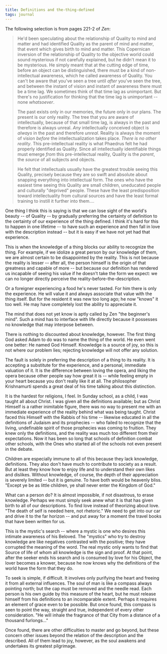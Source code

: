 ```yaml
---
title: Definitions and the-thing-defined
tags: journal
---
```


The following selection is from pages 221-2 of *Zen*:

> He'd been speculating about the relationship of Quality to mind and
> matter and had identified Quality as the parent of mind and matter,
> that event which gives birth to mind and matter.  This Copernican
> inversion of the relationship of Quality to the objective world could
> sound mysterious if not carefully explained, but he didn't mean it to
> be mysterious.  He simply meant that at the cutting edge of time,
> before an object can be distinguished, there must be a kind of
> non-intellectual awareness, which he called awareness of Quality.  You
> can't be aware that you've seen a tree until *after* you've seen the
> tree, and between the instant of vision and instant of awareness there
> must be a time lag.  We sometimes think of that time lag as
> unimportant.  But there's no justification for thinking that the time
> lag is unimportant -- none *whatsoever*.
>
> The past exists only in our memories, the future only in our plans.
> The present is our only reality.  The tree that you are aware of
> intellectually, because of that small time lag, is always in the past
> and therefore is always unreal.  *Any* intellectually conceived object
> is *always* in the past and therefore *unreal*.  Reality is always the
> moment of vision *before* the intellectualization takes place.  *There is
> no other reality*.  This pre-intellectual reality is what Phaedrus felt
> he had properly identified as Quality.  Since all intellectually
> identifiable things must emerge *from* this pre-intellectual reality,
> Quality is the *parent*, the *source* of all subjects and objects.
>
> He felt that intellectuals usually have the greatest trouble seeing
> this Quality, precisely because they are so swift and absolute about
> snapping everything into intellectual form.  The ones who have the
> easiest time seeing this Quality are small children, uneducated people
> and culturally "deprived" people.  These have the least predisposition
> toward intellectuality from cultural sources and have the least formal
> training to instill it further into them....

One thing I think this is saying is that we can lose sight of the
world's beauty -- of Quality -- by gradually preferring the certainty of
definition to the certainty of our experience of the thing defined.  I
think it's hard for this to happen in one lifetime -- to have such an
experience and then fall in love with the description instead -- but it
is easy if we have not yet had that experience.

This is when the knowledge of a thing blocks our ability to recognize
the thing.  For example, if we idolize a great person by our knowledge
of them, we are almost certain to be disappointed by the reality.  This
is not because the reality is lesser -- after all, the person himself is
the origin of that greatness and capable of more -- but because our
definition has rendered us incapable of seeing his value if he doesn't
take the form we expect: we can no longer directly perceive the
reality-before-the-description.

Or a foreigner experiencing a food he's never tasted.  For him there is
only the experience.  He will value it and always associate that value
with the thing itself.  But for the resident it was new too long ago; he
now "knows" it too well.  He may have completely lost the ability to
appreciate it.

The mind that does not yet know is aptly called by Zen "the beginner's
mind".  Such a mind has to interface with life directly because it
possesses no knowledge that may interpose between.

There is nothing to discounted about knowledge, however.  The first
thing God asked Adam to do was to name the thing of the world.  He even
went one better: He named God Himself.  Knowledge is a source of joy, so
this is not where our problem lies; rejecting knowledge will not offer
any solution.

The fault is solely in preferring the description of a thing to its
reality.  It is accepting a substitute for the experience, and a
personal, immediate valuation of it.  It is the difference between
loving the opera, and liking the opera because other people say how
great it is -- while feeling empty in your heart because you don't
really like it at all.  The philosopher Krishnamurti spends a great deal
of his time talking about this distinction.

It is the hardest for religions, I feel.  In Sunday school, as a child,
I was taught all about Christ.  I was given all the definitions
available; but as Christ Himself is a rather inimitable figure, there
was no way to present me with an immediate experience of the reality
behind what was being taught.  Christ faced this Himself with the Rabbis
of his time -- likewise educated in all the definitions of Judaism and
its prophecies -- who failed to recognize that the living, undefinable
spirit of those prophecies was coming to fruition.  They knew only the
definitions, and the reality was much too different from their
expectations.  Now it has been so long that schools of definition combat
other schools, with the Ones who started all of the schools not even
present in the debate.

Children are especially immune to all of this because they lack
knowledge, definitions.  They also don't have much to contribute to
society as a result.  But at least they know how to enjoy life and to
understand their own likes and dislikes.  Without knowledge, of course,
the depth of their appreciation is severely limited -- but it is
genuine.  To have both would be heavenly bliss.  "Except ye be as little
children, ye shall never enter the Kingdom of God."

What can a person do?  It is almost impossible, if not disastrous, to
erase knowledge.  Perhaps we must simply seek anew what it is that has
given birth to all of our descriptions.  To find love instead of
theorizing about love.  "The death of self is needed here, not
rhetoric."  We need to get into our car and drive it to the far horizon
-- and put away for a moment the travel books that have been written for
us.

This is the mystic's search -- where a mystic is one who desires this
intimate awareness of his Beloved.  The "mystics" who try to destroy
knowledge are like negatives contrasted with the positive; they have
corrupted the meaning of the word.  The real mystic only wants to find
that Source of life of whom all knowledge is the sign and proof.  At
that point, after the seeker ends his search and is consumed by love for
his Object, the lover becomes a knower, because he now knows why the
definitions of the world have the form that they do.

To seek is simple, if difficult.  It involves only purifying the heart
and freeing it from all external influences.  The soul of man is like a
compass always pointing north; but the cap must be removed and the
needle read.  Each person is his own guide by this measure of the heart,
but he must release himself from his definitions to an incomparable
extent.  Perhaps it requires an element of grace even to be possible.
But once found, this compass is seen to point the way, straight and
true, independent of every other consideration.  "He will inhale the
fragrance of that City from a distance of a thousand furlongs..."

Once found, there are other difficulties to master and go beyond, but
these concern other issues beyond the relation of the description and
the described.  All of them lead to joy, however, as the soul awakens
and undertakes its greatest pilgrimage.


